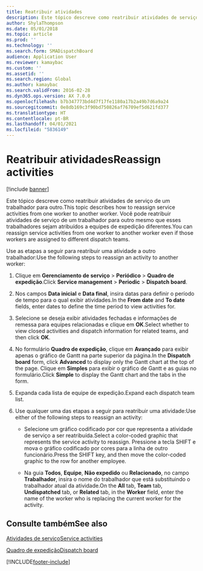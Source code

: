 ```yaml
---
title: Reatribuir atividades
description: Este tópico descreve como reatribuir atividades de serviço de um trabalhador para outro.
author: ShylaThompson
ms.date: 05/01/2018
ms.topic: article
ms.prod: ''
ms.technology: ''
ms.search.form: SMADispatchBoard
audience: Application User
ms.reviewer: kamaybac
ms.custom: ''
ms.assetid: ''
ms.search.region: Global
ms.author: kamaybac
ms.search.validFrom: 2016-02-28
ms.dyn365.ops.version: AX 7.0.0
ms.openlocfilehash: b7b347773bd4d7f17fe1180a17b2a49b7d6a9a24
ms.sourcegitcommit: 0e8db169c3f90bd750826af76709ef5d621fd377
ms.translationtype: HT
ms.contentlocale: pt-BR
ms.lasthandoff: 04/01/2021
ms.locfileid: "5836149"
---
```

# <a name="reassign-activities"></a><span data-ttu-id="da70a-103">Reatribuir atividades</span><span class="sxs-lookup"><span data-stu-id="da70a-103">Reassign activities</span></span> 

[!include [banner](../includes/banner.md)]


<span data-ttu-id="da70a-104">Este tópico descreve como reatribuir atividades de serviço de um trabalhador para outro.</span><span class="sxs-lookup"><span data-stu-id="da70a-104">This topic describes how to reassign service activities from one worker to another worker.</span></span> <span data-ttu-id="da70a-105">Você pode reatribuir atividades de serviço de um trabalhador para outro mesmo que esses trabalhadores sejam atribuídos a equipes de expedição diferentes.</span><span class="sxs-lookup"><span data-stu-id="da70a-105">You can reassign service activities from one worker to another worker even if those workers are assigned to different dispatch teams.</span></span>

<span data-ttu-id="da70a-106">Use as etapas a seguir para reatribuir uma atividade a outro trabalhador:</span><span class="sxs-lookup"><span data-stu-id="da70a-106">Use the following steps to reassign an activity to another worker:</span></span>

1.  <span data-ttu-id="da70a-107">Clique em **Gerenciamento de serviço** \> **Periódico** \> **Quadro de expedição**.</span><span class="sxs-lookup"><span data-stu-id="da70a-107">Click **Service management** \> **Periodic** \> **Dispatch board**.</span></span>

2.  <span data-ttu-id="da70a-108">Nos campos **Data inicial** e **Data final**, insira datas para definir o período de tempo para o qual exibir atividades.</span><span class="sxs-lookup"><span data-stu-id="da70a-108">In the **From date** and **To date** fields, enter dates to define the time period to view activities for.</span></span>

3.  <span data-ttu-id="da70a-109">Selecione se deseja exibir atividades fechadas e informações de remessa para equipes relacionadas e clique em **OK**.</span><span class="sxs-lookup"><span data-stu-id="da70a-109">Select whether to view closed activities and dispatch information for related teams, and then click **OK**.</span></span>

4.  <span data-ttu-id="da70a-110">No formulário **Quadro de expedição**, clique em **Avançado** para exibir apenas o gráfico de Gantt na parte superior da página.</span><span class="sxs-lookup"><span data-stu-id="da70a-110">In the **Dispatch board** form, click **Advanced** to display only the Gantt chart at the top of the page.</span></span> <span data-ttu-id="da70a-111">Clique em **Simples** para exibir o gráfico de Gantt e as guias no formulário.</span><span class="sxs-lookup"><span data-stu-id="da70a-111">Click **Simple** to display the Gantt chart and the tabs in the form.</span></span>

5.  <span data-ttu-id="da70a-112">Expanda cada lista de equipe de expedição.</span><span class="sxs-lookup"><span data-stu-id="da70a-112">Expand each dispatch team list.</span></span>

6.  <span data-ttu-id="da70a-113">Use qualquer uma das etapas a seguir para reatribuir uma atividade:</span><span class="sxs-lookup"><span data-stu-id="da70a-113">Use either of the following steps to reassign an activity:</span></span>
    
      - <span data-ttu-id="da70a-114">Selecione um gráfico codificado por cor que representa a atividade de serviço a ser reatribuída.</span><span class="sxs-lookup"><span data-stu-id="da70a-114">Select a color-coded graphic that represents the service activity to reassign.</span></span> <span data-ttu-id="da70a-115">Pressione a tecla SHIFT e mova o gráfico codificado por cores para a linha de outro funcionário.</span><span class="sxs-lookup"><span data-stu-id="da70a-115">Press the SHIFT key, and then move the color-coded graphic to the row for another employee.</span></span>
    
      - <span data-ttu-id="da70a-116">Na guia **Todos**, **Equipe**, **Não expedido** ou **Relacionado**, no campo **Trabalhador**, insira o nome do trabalhador que está substituindo o trabalhador atual da atividade.</span><span class="sxs-lookup"><span data-stu-id="da70a-116">On the **All** tab, **Team** tab, **Undispatched** tab, or **Related** tab, in the **Worker** field, enter the name of the worker who is replacing the current worker for the activity.</span></span>

## <a name="see-also"></a><span data-ttu-id="da70a-117">Consulte também</span><span class="sxs-lookup"><span data-stu-id="da70a-117">See also</span></span>

[<span data-ttu-id="da70a-118">Atividades de serviço</span><span class="sxs-lookup"><span data-stu-id="da70a-118">Service activities</span></span>](service-activities.md)

[<span data-ttu-id="da70a-119">Quadro de expedição</span><span class="sxs-lookup"><span data-stu-id="da70a-119">Dispatch board</span></span>](dispatch-board.md)





[!INCLUDE[footer-include](../../includes/footer-banner.md)]